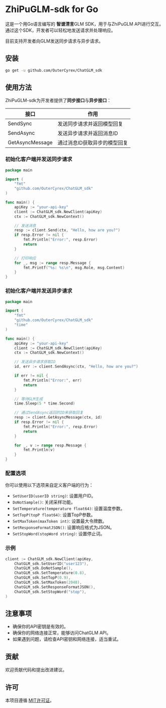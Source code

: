 # ZhiPuGLM-sdk for Go

这是一个用Go语言编写的 **智谱清言**GLM SDK，用于与ZhiPuGLM API进行交互。通过这个SDK，开发者可以轻松地发送请求并处理响应。

目前支持开发者向GLM发送同步请求与异步请求。

## 安装

```sh
go get -u github.com/OuterCyrex/ChatGLM_sdk
```

## 使用方法

ZhiPuGLM-sdk为开发者提供了**同步接口**与**异步接口**：

| 接口            | 作用                         |
| --------------- | ---------------------------- |
| SendSync        | 发送同步请求并返回模型回复   |
| SendAsync       | 发送异步请求并返回消息ID     |
| GetAsyncMessage | 通过消息ID获取异步的模型回复 |

### 初始化客户端并发送同步请求

```go
package main

import (
    "fmt"
    "github.com/OuterCyrex/ChatGLM_sdk"
)

func main() {
    apiKey := "your-api-key"
    client := ChatGLM_sdk.NewClient(apiKey)
    ctx := ChatGLM_sdk.NewContext()

    // 发送消息
    resp := client.Send(ctx, "Hello, how are you?")
    if resp.Error != nil {
        fmt.Println("Error:", resp.Error)
        return
    }

    // 打印响应
    for _, msg := range resp.Message {
        fmt.Printf("%s: %s\n", msg.Role, msg.Content)
    }
}
```

### 初始化客户端并发送异步请求

```go
package main

import (
	"fmt"
	"github.com/OuterCyrex/ChatGLM_sdk"
	"time"
)

func main() {
    apiKey := "your-api-key"
	client := ChatGLM_sdk.NewClient(apiKey)
	ctx := ChatGLM_sdk.NewContext()

    // 发送异步请求获取ID
	id, err := client.SendAsync(ctx, "Hello, how are you?")

	if err != nil {
		fmt.Println("Error:", err)
        return
	}

    // 等待GLM生成
	time.Sleep(5 * time.Second)

    // 通过SendAsync返回的ID来获取回复
	resp := client.GetAsyncMessage(ctx, id)
	if resp.Error != nil {
		fmt.Println("Error:", resp.Error)
        return
	}

	for _, v := range resp.Message {
		fmt.Println(v)
	}
}
```

### 配置选项

你可以使用以下选项来自定义客户端的行为：

- `SetUserID(userID string)`: 设置用户ID。
- `DoNotSample()`: 关闭采样功能。
- `SetTemperature(temperature float64)`: 设置温度参数。
- `SetTopP(topP float64)`: 设置TopP参数。
- `SetMaxToken(maxToken int)`: 设置最大令牌数。
- `SetResponseFormatJSON()`: 设置响应格式为JSON。
- `SetStopWord(stopWord string)`: 设置停止词。

### 示例

```go
client := ChatGLM_sdk.NewClient(apiKey, 
    ChatGLM_sdk.SetUserID("user123"),
    ChatGLM_sdk.DoNotSample(),
    ChatGLM_sdk.SetTemperature(0.8),
    ChatGLM_sdk.SetTopP(0.9),
    ChatGLM_sdk.SetMaxToken(2048),
    ChatGLM_sdk.SetResponseFormatJSON(),
    ChatGLM_sdk.SetStopWord("stop"),
)
```

## 注意事项

- 确保你的API密钥是有效的。
- 确保你的网络连接正常，能够访问ChatGLM API。
- 如果遇到问题，请检查API密钥和网络连接，适当重试。

## 贡献

欢迎贡献代码和提出改进建议。

## 许可

本项目遵循 [MIT许可证](https://opensource.org/license/MIT)。